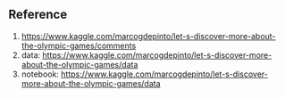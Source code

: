## Reference
1. https://www.kaggle.com/marcogdepinto/let-s-discover-more-about-the-olympic-games/comments
2. data: https://www.kaggle.com/marcogdepinto/let-s-discover-more-about-the-olympic-games/data
3. notebook: https://www.kaggle.com/marcogdepinto/let-s-discover-more-about-the-olympic-games/data

